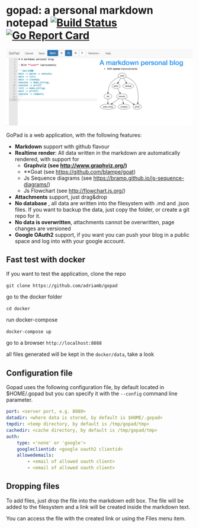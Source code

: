 # gopad: a personal markdown notepad [![Build Status](https://travis-ci.org/adriamb/gopad.svg?branch=master)](https://travis-ci.org/adriamb/gopad) [![Go Report Card](https://goreportcard.com/badge/github.com/amassanet/gopad)](https://goreportcard.com/report/github.com/amassanet/gopad)

[![](README.md.files/gopad.jpg)]()


GoPad is a web application, with the following features:

- **Markdown** support with github flavour
- **Realtime render**: All data written in the markdown are automatically rendered, with support for
  - **Graphviz (see http://www.graphviz.org/)**
  - **Goat  (see https://github.com/blampe/goat)
  - Js Sequence diagrams (see https://bramp.github.io/js-sequence-diagrams/)
  - Js Flowchart (see http://flowchart.js.org/)
- **Attachments** support, just drag&drop
- **No database** , all data are written into the filesystem with .md and .json files. If you want to backup the data, just copy the folder, or create a git repo for it.
- **No data is overwritten**, attachments cannot be overwritten, page changes are versioned
- **Google OAuth2** support, if you want you can push your blog in a public space and log into with your google account.

## Fast test with docker

If you want to test the application, clone the repo

`git clone https://github.com/adriamb/gopad`

go to the docker folder

`cd docker`

run docker-compose

`docker-compose up`

go to a browser `http://localhost:8088`

all files generated will be kept in the `docker/data`, take a look

## Configuration file

Gopad uses the following configuration file, by default located in $HOME/.gopad but you can specify it with the `--config` command line parameter.

```yaml
port: <server port, e.g. 8080>
datadir: <where data is stored, by default is $HOME/.gopad>
tmpdir: <temp directory, by default is /tmp/gopad/tmp>
cachedir: <cache directory, by default is /tmp/gopad/tmp>
auth:
    type: <'none' or 'google'>
    googleclientid: <google oauth2 clientid>
    allowedemails:
        - <email of allowed oauth client>
        - <email of allowed oauth client>
```

## Dropping files

To add files, just drop the file into the markdown edit box. The file will be added to the
filesystem and a link will be created inside the markdown text.

You can access the file with the created link or using the Files menu item.



